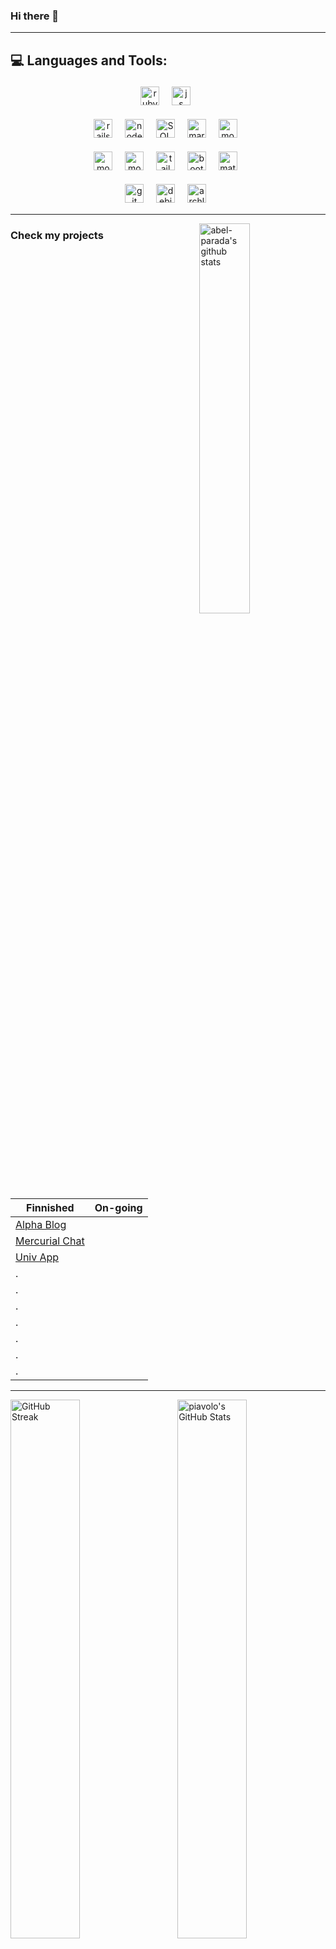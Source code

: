 ### Hi there 👋
<!-- ![](https://komarev.com/ghpvc/?username=your-github-piavolo&style=for-the-badge&color=blueviolet) -->

<!--
**piavolo/piavolo** is a ✨ _special_ ✨ repository because its `README.md` (this file) appears on your GitHub profile.

Here are some ideas to get you started:

- 🔭 I’m currently working on ...
- 🌱 I’m currently learning ...
- 👯 I’m looking to collaborate on ...
- 🤔 I’m looking for help with ...
- 💬 Ask me about ...
- 📫 How to reach me: ...
- 😄 Pronouns: ...
- ⚡ Fun fact: ...
-->

***

## 💻 Languages and Tools:

<div align="center">

 <img src="https://img.shields.io/badge/Ruby-A91401?style=for-the-badge&logo=ruby&logoColor=white" alt="ruby" height="30" style="vertical-align:top; margin:4px">&nbsp;&nbsp;
 <img src="https://img.shields.io/badge/-JavaScript-E5D10F?&style=for-the-badge&logo=javascript&logoColor=black" alt="js" height="30" style="vertical-align:top; margin:4px">&nbsp;&nbsp;
 <!-- <img src="https://img.shields.io/badge/Python-346C99?style=for-the-badge&logo=python&logoColor=FFCE3D" alt="python" height="30" style="vertical-align:top; margin:4px">&nbsp;&nbsp; -->
 <img src="https://img.shields.io/badge/Rails-B11932?style=for-the-badge&logo=rubyonrails&logoColor=white" alt="rails" height="30" style="vertical-align:top; margin:4px">&nbsp;&nbsp;
 <img src="https://img.shields.io/badge/Node.js-333333?style=for-the-badge&logo=nodedotjs&logoColor=84CC2B" alt="node.js" height="30" style="vertical-align:top; margin:4px">&nbsp;&nbsp;
 <img src="https://img.shields.io/badge/SQL-00618A?style=for-the-badge&logo=sqlite&logoColor=E48E00" alt="SQL" height="30" style="vertical-align:top; margin:4px">&nbsp;&nbsp;
 <img src="https://img.shields.io/badge/MariaDB-003545?style=for-the-badge&logo=mariadb&logoColor=C1775A" alt="mariadb" height="30" style="vertical-align:top; margin:4px">&nbsp;&nbsp;
 <img src="https://img.shields.io/badge/MongoDB-001E2B?style=for-the-badge&logo=mongodb&logoColor=00ED64" alt="mongo" height="30" style="vertical-align:top; margin:4px">&nbsp;&nbsp;
 <!-- <img src="https://img.shields.io/badge/Express-%23404d59.svg?style=for-the-badge&logo=express&logoColor=%2361DAFB" alt="express" height="30" style="vertical-align:top; margin:4px">&nbsp;&nbsp; -->
 <!-- <img src="https://img.shields.io/badge/React-20232A?style=for-the-badge&logo=react&logoColor=61DAFB" alt="react" height="30" style="vertical-align:top; margin:4px">&nbsp;&nbsp; -->
 <!-- <img src="https://img.shields.io/badge/redux-%23593d88.svg?style=for-the-badge&logo=redux&logoColor=white" alt="redux" height="30" style="vertical-align:top; margin:4px">&nbsp;&nbsp; -->
 <!-- <img src="https://img.shields.io/badge/React_Native-20232A?style=for-the-badge&logo=react&logoColor=61DAFB" alt="native" height="30" style="vertical-align:top; margin:4px">&nbsp;&nbsp; -->
 <!-- <img src="https://img.shields.io/badge/Django-092E20?style=for-the-badge&logo=django&logoColor=white" alt="django" height="30" style="vertical-align:top; margin:4px">&nbsp;&nbsp; -->
 <!-- <img src="https://img.shields.io/badge/PostgreSQL-316192?style=for-the-badge&logo=postgresql&logoColor=white" alt="postgre" height="30" style="vertical-align:top; margin:4px">&nbsp;&nbsp; -->
 <img src="https://img.shields.io/badge/-html5-E34F26?&style=for-the-badge&logo=html5&logoColor=white" alt="mongo" height="30" style="vertical-align:top; margin:4px">&nbsp;&nbsp;
 <img src="https://img.shields.io/badge/-css3-1572B6?&style=for-the-badge&logo=css3&logoColor=white" alt="mongo" height="30" style="vertical-align:top; margin:4px">&nbsp;&nbsp;
 <img src="https://img.shields.io/badge/Tailwind_CSS-0F172A?style=for-the-badge&logo=tailwind-css&logoColor=38BDF8" alt="tailwind" height="30" style="vertical-align:top; margin:4px">&nbsp;&nbsp;
 <img src="https://img.shields.io/badge/Bootstrap-563D7C?style=for-the-badge&logo=bootstrap&logoColor=white"  alt="bootstrap" height="30" style="vertical-align:top; margin:4px">&nbsp;&nbsp;
 <img src="https://img.shields.io/badge/Semantic_UI-38B2AC.svg?style=for-the-badge&logo=semanticui&logoColor=white" alt="material-UI" height="30" style="vertical-align:top; margin:4px">&nbsp;&nbsp;
 <!-- <img src="https://img.shields.io/badge/-cypress-%23E5E5E5?style=for-the-badge&logo=cypress&logoColor=058a5e" alt="cypress" height="30" style="vertical-align:top; margin:4px">&nbsp;&nbsp; -->
 <!-- <img src="https://img.shields.io/badge/-jest-%23C21325?style=for-the-badge&logo=jest&logoColor=white" alt="Jest" height="30" style="vertical-align:top; margin:4px">&nbsp;&nbsp; -->
 <img src="https://img.shields.io/badge/-Git-F05032?style=for-the-badge&logo=git&logoColor=white" alt="git" height="30" style="vertical-align:top; margin:4px">&nbsp;&nbsp;
 <img src="https://img.shields.io/badge/-Debian-FCFCFC?style=for-the-badge&logo=debian&logoColor=D80F56" alt="debian" height="30" style="vertical-align:top; margin:4px">&nbsp;&nbsp;
 <img src="https://img.shields.io/badge/-Arch_Linux-20232A?style=for-the-badge&logo=archlinux&logoColor=1094D2" alt="archlinux" height="30" style="vertical-align:top; margin:4px">&nbsp;&nbsp;
</div>

***

<!-- (BEST THEMES: synthwave, radical) -->

<p><img width="40%" align="right" alt="abel-parada's github stats" src="https://github-readme-stats.vercel.app/api/top-langs/?username=piavolo&layout=donut-vertical&hide_border=true&theme=transparent" /></p>

<!-- ![Top Langs](https://github-readme-stats.vercel.app/api/top-langs/?username=piavolo&layout=compact) -->
<!-- [![Top Langs](https://github-readme-stats.vercel.app/api/top-langs/?username=piavolo&layout=donut)](https://github.com/piavolo/github-readme-stats) -->

### Check my projects

| Finnished| On-going|
| ------------- | ------------- |
| [Alpha Blog](https://github.com/piavolo/alpha-blog) | |
| [Mercurial Chat](https://github.com/piavolo/mercurial_chat) | |
| [Univ App](https://github.com/piavolo/univ-app) | |
| . |  |
| . |  |
| . |  |
| . |  |
| . |  |
| . |  |
| . |  |

***

<img width="47%" align="left" alt="GitHub Streak" src="https://github-readme-streak-stats.herokuapp.com/?user=piavolo&hide_border=true&theme=transparent" />
<img width="47%" align="right" alt="piavolo's GitHub Stats" src="https://github-readme-stats.vercel.app/api?username=piavolo&show_icons=true&hide_border=true&theme=transparent" />
